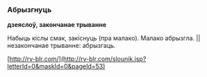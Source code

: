 ### Абрызгнуць
**дзеяслоў, закончанае трыванне**

Набыць кіслы смак, закіснуць (пра малако). Малако абрызгла. || незакончанае трыванне: абрызгаць.

<a rel="author">[http://rv-blr.com/](http://rv-blr.com/slounik.jsp?letterId=0&maskId=0&pageId=53)</a>

